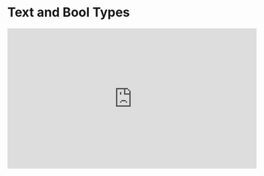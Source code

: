 ﻿# Text and Bool Types


<iframe width="560" height="315" src="https://www.youtube.com/embed/N8nKFM8RyDY?list=PL1DEQjXG2xnJNTIi_lrTxD83bf5-8mrRP" frameborder="0" allowfullscreen></iframe>
